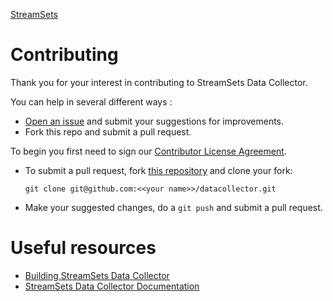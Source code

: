 <!---
  Licensed under the Apache License, Version 2.0 (the "License");
  you may not use this file except in compliance with the License.
  You may obtain a copy of the License at

    http://www.apache.org/licenses/LICENSE-2.0

  Unless required by applicable law or agreed to in writing, software
  distributed under the License is distributed on an "AS IS" BASIS,
  WITHOUT WARRANTIES OR CONDITIONS OF ANY KIND, either express or implied.
  See the License for the specific language governing permissions and
  limitations under the License. See accompanying LICENSE file.
--->

[StreamSets](http://streamsets.com)

# Contributing

Thank you for your interest in contributing to StreamSets Data Collector.

You can help in several different ways :
- [Open an issue](http://issues.streamsets.com) and submit your suggestions for improvements.
- Fork this repo and submit a pull request.

To begin you first need to sign our [Contributor License Agreement](http://streamsets.com/cla....).

- To submit a pull request, fork [this repository](http://github.com/streamsets/datacollector) and clone your fork:

    `git clone git@github.com:<<your name>>/datacollector.git`

- Make your suggested changes, do a `git push` and submit a pull request.

# Useful resources

* [Building StreamSets Data Collector](BUILD.md)
* [StreamSets Data Collector Documentation](http://streamsets.com/docs)
